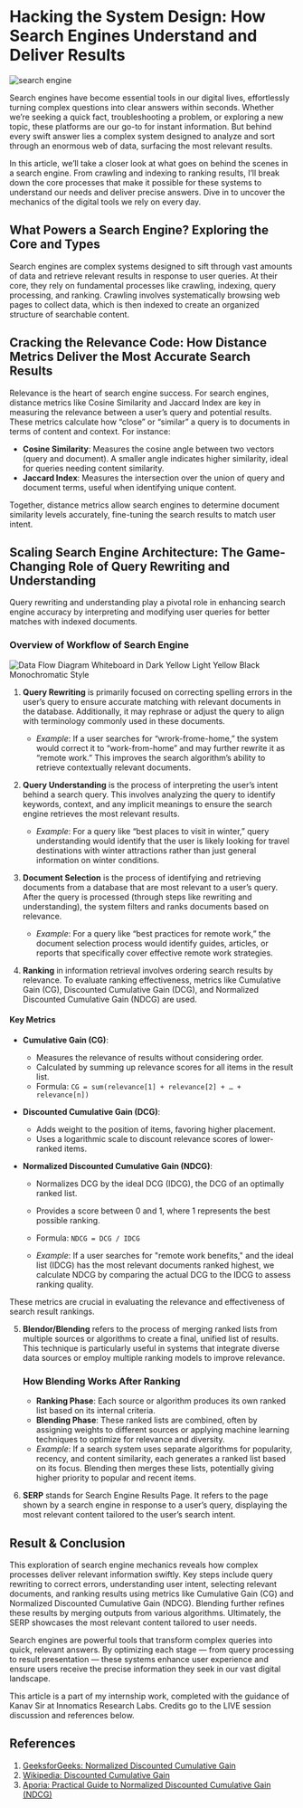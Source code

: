# Hacking the System Design: How Search Engines Understand and Deliver Results
![search engine](https://github.com/user-attachments/assets/d9a1c765-55c0-4188-a893-6e0a7a594d8c)


Search engines have become essential tools in our digital lives, effortlessly turning complex questions into clear answers within seconds. Whether we’re seeking a quick fact, troubleshooting a problem, or exploring a new topic, these platforms are our go-to for instant information. But behind every swift answer lies a complex system designed to analyze and sort through an enormous web of data, surfacing the most relevant results.

In this article, we’ll take a closer look at what goes on behind the scenes in a search engine. From crawling and indexing to ranking results, I’ll break down the core processes that make it possible for these systems to understand our needs and deliver precise answers. Dive in to uncover the mechanics of the digital tools we rely on every day.

## What Powers a Search Engine? Exploring the Core and Types

Search engines are complex systems designed to sift through vast amounts of data and retrieve relevant results in response to user queries. At their core, they rely on fundamental processes like crawling, indexing, query processing, and ranking. Crawling involves systematically browsing web pages to collect data, which is then indexed to create an organized structure of searchable content.

## Cracking the Relevance Code: How Distance Metrics Deliver the Most Accurate Search Results

Relevance is the heart of search engine success. For search engines, distance metrics like Cosine Similarity and Jaccard Index are key in measuring the relevance between a user’s query and potential results. These metrics calculate how “close” or “similar” a query is to documents in terms of content and context. For instance:

- **Cosine Similarity**: Measures the cosine angle between two vectors (query and document). A smaller angle indicates higher similarity, ideal for queries needing content similarity.
- **Jaccard Index**: Measures the intersection over the union of query and document terms, useful when identifying unique content.

Together, distance metrics allow search engines to determine document similarity levels accurately, fine-tuning the search results to match user intent.

## Scaling Search Engine Architecture: The Game-Changing Role of Query Rewriting and Understanding

Query rewriting and understanding play a pivotal role in enhancing search engine accuracy by interpreting and modifying user queries for better matches with indexed documents.

### Overview of Workflow of Search Engine
![Data Flow Diagram Whiteboard in Dark Yellow Light Yellow Black Monochromatic Style](https://github.com/user-attachments/assets/2f468ddf-99a6-4b96-813e-1b78aca34e9f)


1. **Query Rewriting** is primarily focused on correcting spelling errors in the user’s query to ensure accurate matching with relevant documents in the database. Additionally, it may rephrase or adjust the query to align with terminology commonly used in these documents.  
   - *Example*: If a user searches for “wrork-frome-home,” the system would correct it to “work-from-home” and may further rewrite it as “remote work.” This improves the search algorithm’s ability to retrieve contextually relevant documents.

2. **Query Understanding** is the process of interpreting the user’s intent behind a search query. This involves analyzing the query to identify keywords, context, and any implicit meanings to ensure the search engine retrieves the most relevant results.  
   - *Example*: For a query like “best places to visit in winter,” query understanding would identify that the user is likely looking for travel destinations with winter attractions rather than just general information on winter conditions.

3. **Document Selection** is the process of identifying and retrieving documents from a database that are most relevant to a user’s query. After the query is processed (through steps like rewriting and understanding), the system filters and ranks documents based on relevance.  
   - *Example*: For a query like “best practices for remote work,” the document selection process would identify guides, articles, or reports that specifically cover effective remote work strategies.

4. **Ranking** in information retrieval involves ordering search results by relevance. To evaluate ranking effectiveness, metrics like Cumulative Gain (CG), Discounted Cumulative Gain (DCG), and Normalized Discounted Cumulative Gain (NDCG) are used.

#### Key Metrics
- **Cumulative Gain (CG)**:
  - Measures the relevance of results without considering order.
  - Calculated by summing up relevance scores for all items in the result list.
  - Formula: `CG = sum(relevance[1] + relevance[2] + … + relevance[n])`

- **Discounted Cumulative Gain (DCG)**:
  - Adds weight to the position of items, favoring higher placement.
  - Uses a logarithmic scale to discount relevance scores of lower-ranked items.

- **Normalized Discounted Cumulative Gain (NDCG)**:
  - Normalizes DCG by the ideal DCG (IDCG), the DCG of an optimally ranked list.
  - Provides a score between 0 and 1, where 1 represents the best possible ranking.
  - Formula: `NDCG = DCG / IDCG`

   - *Example*: If a user searches for "remote work benefits," and the ideal list (IDCG) has the most relevant documents ranked highest, we calculate NDCG by comparing the actual DCG to the IDCG to assess ranking quality.

These metrics are crucial in evaluating the relevance and effectiveness of search result rankings.

5. **Blendor/Blending** refers to the process of merging ranked lists from multiple sources or algorithms to create a final, unified list of results. This technique is particularly useful in systems that integrate diverse data sources or employ multiple ranking models to improve relevance.

   ### How Blending Works After Ranking
   - **Ranking Phase**: Each source or algorithm produces its own ranked list based on its internal criteria.
   - **Blending Phase**: These ranked lists are combined, often by assigning weights to different sources or applying machine learning techniques to optimize for relevance and diversity.
   - *Example*: If a search system uses separate algorithms for popularity, recency, and content similarity, each generates a ranked list based on its focus. Blending then merges these lists, potentially giving higher priority to popular and recent items.

6. **SERP** stands for Search Engine Results Page. It refers to the page shown by a search engine in response to a user’s query, displaying the most relevant content tailored to the user’s search intent.

## Result & Conclusion

This exploration of search engine mechanics reveals how complex processes deliver relevant information swiftly. Key steps include query rewriting to correct errors, understanding user intent, selecting relevant documents, and ranking results using metrics like Cumulative Gain (CG) and Normalized Discounted Cumulative Gain (NDCG). Blending further refines these results by merging outputs from various algorithms. Ultimately, the SERP showcases the most relevant content tailored to user needs.

Search engines are powerful tools that transform complex queries into quick, relevant answers. By optimizing each stage — from query processing to result presentation — these systems enhance user experience and ensure users receive the precise information they seek in our vast digital landscape.

This article is a part of my internship work, completed with the guidance of Kanav Sir at Innomatics Research Labs. Credits go to the LIVE session discussion and references below.

## References
1. [GeeksforGeeks: Normalized Discounted Cumulative Gain](https://www.geeksforgeeks.org/normalized-discounted-cumulative-gain-multilabel-ranking-metrics-ml/)
2. [Wikipedia: Discounted Cumulative Gain](https://en.wikipedia.org/wiki/Discounted_cumulative_gain)
3. [Aporia: Practical Guide to Normalized Discounted Cumulative Gain (NDCG)](https://www.aporia.com/learn/a-practical-guide-to-normalized-discounted-cumulative-gain-ndcg/)
